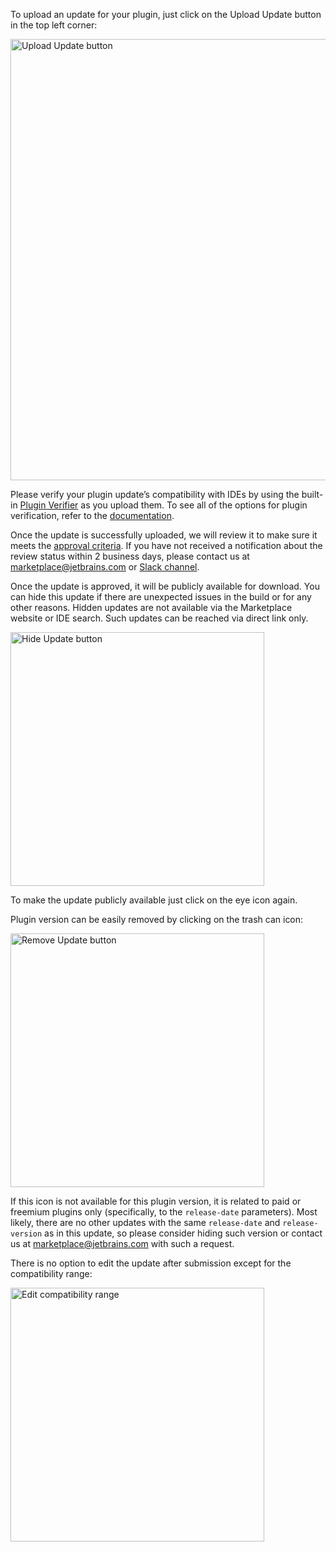 [//]: # (title: Plugin Updates)

<chapter title="How to upload an update"
id="update-a-plugin"
level="3"/>

<p>To upload an update for your plugin, just click on the <control>Upload Update</control> button in the top left corner:</p>

<img src="upload-update.png" alt="Upload Update button"
width="706"/>

<note>
  <p>Please verify your plugin update’s compatibility with IDEs by using the built-in <a href="https://blog.jetbrains.com/platform/2018/07/plugins-repository-now-integrates-with-the-plugin-verification-tool/?_ga=2.6528434.1031171388.1644822688-1317262229.1616053452">Plugin Verifier</a> as you upload them. To see all of the options for plugin verification, refer to the <a href="https://plugins.jetbrains.com/docs/intellij/api-changes-list.html#verifying-compatibility">documentation</a>.</p>
</note>

<p>Once the update is successfully uploaded, we will review it to make sure it meets the <a href="https://plugins.jetbrains.com/legal/approval-guidelines">approval criteria</a>. If you have not received a notification about the review status within 2 business days, please contact us at <a href="mailto:marketplace@jetbrains.com">marketplace@jetbrains.com</a> or <a href="https://jetbrains-platform.slack.com/messages/C5U6ZNG20">Slack channel</a>.</p>

<chapter title="How to hide a plugin update"
id="hide-a-plugin-update"
level="3"/>

<p>Once the update is approved, it will be publicly available for download. You can hide this update if there are unexpected issues in the build or for any other reasons. Hidden updates are not available via the Marketplace website or IDE search. Such updates can be reached via direct link only.</p>

<img src="hide-update.png" alt="Hide Update button"
width="406"/>

<p>To make the update publicly available just click on the eye icon again.</p>

<chapter title="How to remove a plugin update"
id="remove-a-plugin-update"
level="3"/>

<p>Plugin version can be easily removed by clicking on the <control>trash can</control> icon:</p>

<img src="remove-update.png" alt="Remove Update button"
width="406"/>

<p>If this icon is not available for this plugin version, it is related to paid or freemium plugins only (specifically, to the <code>release-date</code> parameters). Most likely, there are no other updates with the same  <code>release-date</code> and <code>release-version</code> as in this update, so please consider hiding such version or contact us at <a href="mailto:marketplace@jetbrains.com">marketplace@jetbrains.com</a> with such a request.</p>

<chapter title="How to edit an update after submission"
id="edit-plugin-update"
level="3"/>

<p>There is no option to edit the update after submission except for the compatibility range:</p>

<img src="compatibility-range.png" alt="Edit compatibility range"
width="406"/>